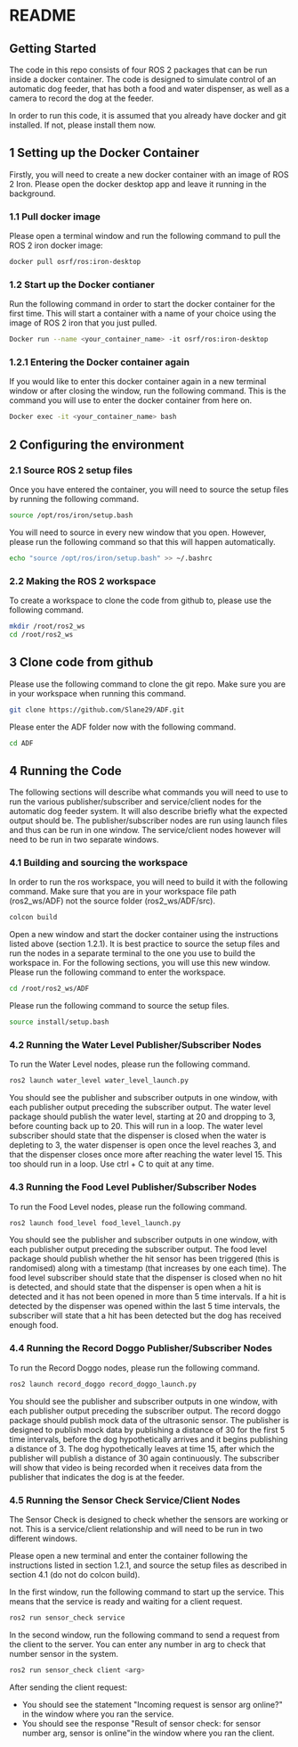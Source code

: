 # README


## Getting Started
The code in this repo consists of four ROS 2 packages that can be run inside a docker container. The code is designed to simulate control of an automatic dog feeder, that has both a food and water dispenser, as well as a camera to record the dog at the feeder.

In order to run this code, it is assumed that you already have docker and git installed. If not, please install them now.

## 1 Setting up the Docker Container
Firstly, you will need to create a new docker container with an image of ROS 2 Iron. Please open the docker desktop app and leave it running in the background.

### 1.1 Pull docker image
Please open a terminal window and run the following command to pull the ROS 2 iron docker image:

```sh
docker pull osrf/ros:iron-desktop
```

### 1.2 Start up the Docker contianer
Run the following command in order to start the docker container for the first time. This will start a container with a name of your choice using the image of ROS 2 iron that you just pulled.

```sh
Docker run --name <your_container_name> -it osrf/ros:iron-desktop
```

### 1.2.1 Entering the Docker container again
If you would like to enter this docker container again in a new terminal window or after closing the window, run the following command. This is the command you will use to enter the docker container from here on.

```sh
Docker exec -it <your_container_name> bash
```

## 2 Configuring the  environment

### 2.1 Source ROS 2 setup files
Once you have entered the container, you will need to source the setup files by running the following command.
```sh
source /opt/ros/iron/setup.bash
```
You will need to source in every new window that you open. However, please run the following command so that this will happen automatically.
```sh
echo "source /opt/ros/iron/setup.bash" >> ~/.bashrc
```

### 2.2 Making the ROS 2 workspace
To create a workspace to clone the code from github to, please use the following command.
```sh
mkdir /root/ros2_ws
cd /root/ros2_ws
```

## 3 Clone code from github
Please use the following command to clone the git repo. Make sure you are in your workspace when running this command.
```sh
git clone https://github.com/Slane29/ADF.git
```

Please enter the ADF folder now with the following command.
```sh
cd ADF
```


## 4 Running the Code
The following sections will describe what commands you will need to use to run the various publisher/subscriber and service/client nodes for the automatic dog feeder system. It will also describe briefly what the expected output should be. The publisher/subscriber nodes are run using launch files and thus can be run in one window. The service/client nodes however will need to be run in two separate windows.

### 4.1 Building and sourcing the workspace
In order to run the ros workspace, you will need to build it with the following command. Make sure that you are in your workspace file path (ros2_ws/ADF) not the source folder (ros2_ws/ADF/src).
```sh
colcon build
```

Open a new window and start the docker container using the instructions listed above (section 1.2.1). It is best practice to source the setup files and run the nodes in a separate terminal to the one you use to build the workspace in. For the following sections, you will use this new window. Please run the following command to enter the workspace.
```sh
cd /root/ros2_ws/ADF
```

Please run the following command to source the setup files. 

```sh
source install/setup.bash
```

### 4.2 Running the Water Level Publisher/Subscriber Nodes
To run the Water Level nodes, please run the following command.

```sh
ros2 launch water_level water_level_launch.py
```
You should see the publisher and subscriber outputs in one window, with each publisher output preceding the subscriber output. The water level package should publish the water level, starting at 20 and dropping to 3, before counting back up to 20. This will run in a loop. The water level subscriber should state that the dispenser is closed when the water is depleting to 3, the water dispenser is open once the level reaches 3, and that the dispenser closes once more after reaching the water level 15. This too should run in a loop. Use ctrl + C to quit at any time.

### 4.3 Running the Food Level Publisher/Subscriber Nodes
To run the Food Level nodes, please run the following command.

```sh
ros2 launch food_level food_level_launch.py
```
You should see the publisher and subscriber outputs in one window, with each publisher output preceding the subscriber output. The food level package should publish whether the hit sensor has been triggered (this is randomised) along with a timestamp (that increases by one each time). The food level subscriber should state that the dispenser is closed when no hit is detected, and should state that the dispenser is open when a hit is detected and it has not been opened in more than 5 time intervals. If a hit is detected by the dispenser was opened within the last 5 time intervals, the subscriber will state that a hit has been detected but the dog has received enough food.


### 4.4 Running the Record Doggo Publisher/Subscriber Nodes
To run the Record Doggo nodes, please run the following command.

```sh
ros2 launch record_doggo record_doggo_launch.py
```
You should see the publisher and subscriber outputs in one window, with each publisher output preceding the subscriber output. The record doggo package should publish mock data of the ultrasonic sensor. The publisher is designed to publish mock data by publishing a distance of 30 for the first 5 time intervals, before the dog hypothetically arrives and it begins publishing a distance of 3. The dog hypothetically leaves at time 15, after which the publisher will publish a distance of 30 again continuously. The subscriber will show that video is being recorded when it receives data from the publisher that indicates the dog is at the feeder.

### 4.5 Running the Sensor Check Service/Client Nodes
The Sensor Check is designed to check whether the sensors are working or not. This is a service/client relationship and will need to be run in two different windows.

Please open a new terminal and enter the container following the instructions listed in section 1.2.1, and source the setup files as described in section 4.1 (do not do colcon build).

In the first window, run the following command to start up the service. This means that the service is ready and waiting for a client request.

```sh
ros2 run sensor_check service
```

In the second window, run the following command to send a request from the client to the server. You can enter any number in arg to check that number sensor in the system.

```sh
ros2 run sensor_check client <arg>
```

After sending the client request:
- You should see the statement "Incoming request is sensor arg online?" in the window where you ran the service.
- You should see the response "Result of sensor check: for sensor number arg, sensor is online"in the window where you ran the client.





